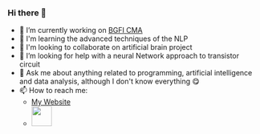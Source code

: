   ### Hi there 👋

- 🔭 I’m currently working on [BGFI CMA](https://github.com/El-GeorgesW/bgfi_cma)
- 🌱 I'm learning the advanced techniques of the NLP
- 👯 I'm looking to collaborate on artificial brain project
- 🤔 I’m looking for help with a neural Network approach to transistor circuit
- 💬 Ask me about anything related to programming, artificial intelligence and data analysis, although I don't know everything 😋
- 📫 How to reach me:
  - [My Website](https://el-georgesw.com)
  - <a title="LinkedIn" href="https://www.linkedin.com/in/el-georgesw/">
       <img width="40px" src="https://upload.wikimedia.org/wikipedia/commons/thumb/c/ca/LinkedIn_logo_initials.png/768px-LinkedIn_logo_initials.png" />
     </a>
